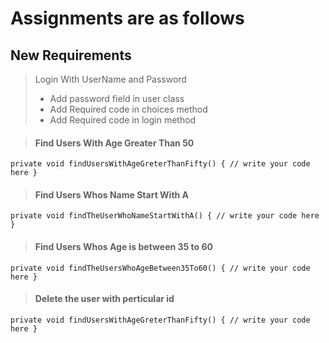 # Assignments are as follows

## New Requirements

> Login With UserName and Password 
> - Add password field in user class
> - Add Required code in choices method
> - Add Required code in login method

> #### Find Users With Age Greater Than 50 

`
    private void findUsersWithAgeGreterThanFifty() {
        // write your code here
    }
`

> #### Find Users Whos Name Start With A

``
    private void findTheUserWhoNameStartWithA() {
        // write your code here
    }
``

> #### Find Users Whos Age is between 35 to 60

`
    private void findTheUsersWhoAgeBetween35To60() {
        // write your code here
    }
`

> #### Delete the user with perticular id 

`
    private void findUsersWithAgeGreterThanFifty() {
        // write your code here
    }
`